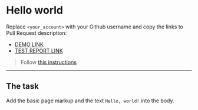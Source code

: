 # Hello world
Replace `<your_account>` with your Github username and copy the links to Pull Request description:
- [DEMO LINK](https://github.com/p-omogit-e/layout_hello-world)
- [TEST REPORT LINK](https://p-omogit-e.github.io/layout_hello-world/report/html_report/)

> Follow [this instructions](https://mate-academy.github.io/layout_task-guideline/#how-to-solve-the-layout-tasks-on-github)
___

## The task 
Add the basic page markup and the text `Hello, world!` into the body.
